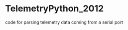 TelemetryPython_2012
====================

code for parsing telemetry data coming from a serial port